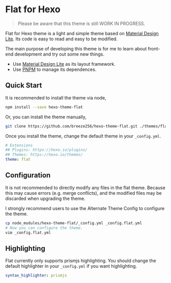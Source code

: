 # Flat for Hexo

> Please be aware that this theme is still WORK IN PROGRESS.

Flat for Hexo theme is a light and simple theme based on
[Material Design Lite](https://getmdl.io/). Its code is easy to read and easy
to be modified.

The main purpose of developing this theme is for me to learn about front-end 
development and try out some new things.

* Use [Material Design Lite](https://getmdl.io/) as its layout framework.
* Use [PNPM](https://pnpm.io/) to manage its dependences.

## Quick Start

It is recommended to install the theme via node,

```bash
npm install --save hexo-theme-flat
```

Or, you can install the theme manually,

```bash
git clone https://github.com/breeze256/hexo-theme-flat.git ./themes/flat
```

Once you install the theme, change the default theme in your `_config.yml`.

``` yaml
# Extensions
## Plugins: https://hexo.io/plugins/
## Themes: https://hexo.io/themes/
theme: flat
```

## Configuration

It is not recommended to directly modify any files in the flat theme. Because this may cause errors (e.g. merge conflicts), and the modified files may be discarded when upgrading the theme.

I strongly recommend users to use the Alternate Theme Config to configure the theme.

``` bash
cp node_modules/hexo-theme-flat/_config.yml _config.flat.yml
# Now you can configure the theme.
vim _config.flat.yml
```

## Highlighting

Flat currently only supports prismjs highlighting.
You should change the default highlighter in your `_config.yml` if you want highlighting.

``` yaml
syntax_highlighter: prismjs
```
